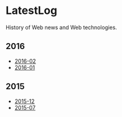 # LatestLog

History of Web news and Web technologies.

## 2016

- [2016-02](./2016-02.md)
- [2016-01](./2016-01.md)

## 2015

- [2015-12](./2015-12.md)
- [2015-07](./2015-07.md)

